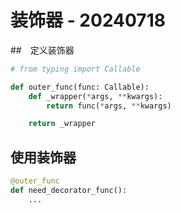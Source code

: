 # 装饰器 - 20240718

##　定义装饰器
```py
# from typing import Callable

def outer_func(func: Callable):
    def _wrapper(*args, **kwargs):
        return func(*args, **kwargs)

    return _wrapper
```

## 使用装饰器
```py
@outer_func
def need_decorator_func():
    ...
```
